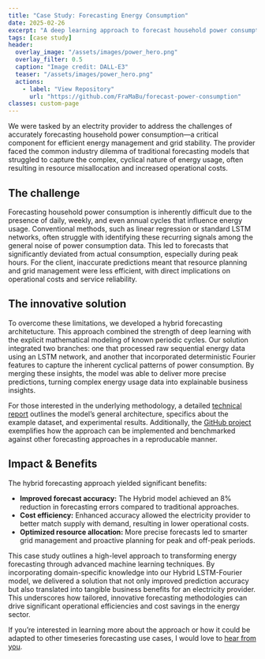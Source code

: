 ```yaml
---
title: "Case Study: Forecasting Energy Consumption"
date: 2025-02-26
excerpt: "A deep learning approach to forecast household power consumption delivering enhanced accuracy and cost savings"
tags: [case study]
header:
  overlay_image: "/assets/images/power_hero.png"
  overlay_filter: 0.5
  caption: "Image credit: DALL-E3"
  teaser: "/assets/images/power_hero.png"
  actions:
    - label: "View Repository"
      url: "https://github.com/FraMaBu/forecast-power-consumption"
classes: custom-page
---
```


We were tasked by an electrity provider to address the challenges of accurately forecasting household power consumption—a critical component for efficient energy management and grid stability. The provider faced the common industry dilemma of traditional forecasting models that struggled to capture the complex, cyclical nature of energy usage, often resulting in resource misallocation and increased operational costs.

## The challenge

Forecasting household power consumption is inherently difficult due to the presence of daily, weekly, and even annual cycles that influence energy usage. Conventional methods, such as linear regression or standard LSTM networks, often struggle with identifying these recurring signals among the general noise of power consumption data. This led to forecasts that significantly deviated from actual consumption, especially during peak hours. For the client, inaccurate predictions meant that resource planning and grid management were less efficient, with direct implications on operational costs and service reliability.

## The innovative solution

To overcome these limitations, we developed a hybrid forecasting architetucture. This approach combined the strength of deep learning with the explicit mathematical modeling of known periodic cycles. Our solution integrated two branches: one that processed raw sequential energy data using an LSTM network, and another that incorporated deterministic Fourier features to capture the inherent cyclical patterns of power consumption. By merging these insights, the model was able to deliver more precise predictions, turning complex energy usage data into explainable business insights.

For those interested in the underlying methodology, a detailed [technical report](https://github.com/FraMaBu/forecast-power-consumption/blob/main/README.md) outlines the model’s general architecture, specifics about the example dataset, and experimental results. Additionally, the [GitHub project](https://github.com/FraMaBu/forecast-power-consumption) exemplifies how the approach can be implemented and benchmarked against other forecasting approaches in a reproducable manner.

## Impact & Benefits
The hybrid forecasting approach yielded significant benefits:
- **Improved forecast accuracy:** The Hybrid model achieved an 8% reduction in forecasting errors compared to traditional approaches.
- **Cost efficiency:** Enhanced accuracy allowed the electricity provider to better match supply with demand, resulting in lower operational costs.
- **Optimized resource allocation:** More precise forecasts led to smarter grid management and proactive planning for peak and off-peak periods.

This case study outlines a high-level approach to transforming energy forecasting through advanced machine learning techniques. By incorporating domain-specific knowledge into our Hybrid LSTM-Fourier model, we delivered a solution that not only improved prediction accuracy but also translated into tangible business benefits for an electricity provider. This underscores how tailored, innovative forecasting methodologies can drive significant operational efficiencies and cost savings in the energy sector.

If you’re interested in learning more about the approach or how it could be adapted to other timeseries forecasting use cases, I would love to [hear from you](/contact/).